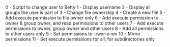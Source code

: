 0 - Script to change user to Betty
1 - Display username
2 - Display all groups the user is part of
3 - Change file ownership
4 - Create a new file
5 - Add execute permission to file owner only
6 - Add execute permission to owner & group owner, and read permissions to other users
7 - Add execute permissions to owner, group owner and other users
8 - Add all permissions to other users only
9 - Set permissions to -rwxr-x-wx
10 - Mirror permissions
11 - Set execute permissions for all, for subdirectories only
